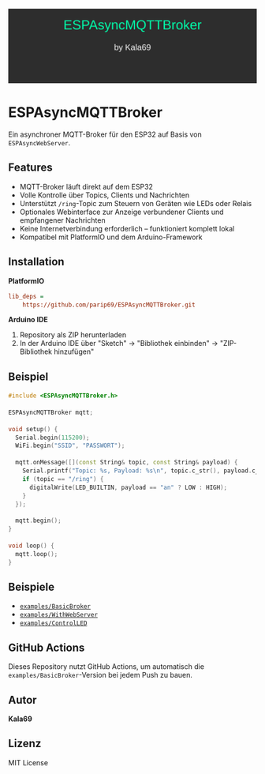 ![Logo](logo.svg)

# ESPAsyncMQTTBroker

Ein asynchroner MQTT-Broker für den ESP32 auf Basis von `ESPAsyncWebServer`.

## Features

- MQTT-Broker läuft direkt auf dem ESP32
- Volle Kontrolle über Topics, Clients und Nachrichten
- Unterstützt `/ring`-Topic zum Steuern von Geräten wie LEDs oder Relais
- Optionales Webinterface zur Anzeige verbundener Clients und empfangener Nachrichten
- Keine Internetverbindung erforderlich – funktioniert komplett lokal
- Kompatibel mit PlatformIO und dem Arduino-Framework

## Installation

**PlatformIO**
```ini
lib_deps = 
    https://github.com/parip69/ESPAsyncMQTTBroker.git
```

**Arduino IDE**
1. Repository als ZIP herunterladen
2. In der Arduino IDE über "Sketch" → "Bibliothek einbinden" → "ZIP-Bibliothek hinzufügen"

## Beispiel

```cpp
#include <ESPAsyncMQTTBroker.h>

ESPAsyncMQTTBroker mqtt;

void setup() {
  Serial.begin(115200);
  WiFi.begin("SSID", "PASSWORT");

  mqtt.onMessage([](const String& topic, const String& payload) {
    Serial.printf("Topic: %s, Payload: %s\n", topic.c_str(), payload.c_str());
    if (topic == "/ring") {
      digitalWrite(LED_BUILTIN, payload == "an" ? LOW : HIGH);
    }
  });

  mqtt.begin();
}

void loop() {
  mqtt.loop();
}
```

## Beispiele

- [`examples/BasicBroker`](examples/BasicBroker)
- [`examples/WithWebServer`](examples/WithWebServer)
- [`examples/ControlLED`](examples/ControlLED)

## GitHub Actions

Dieses Repository nutzt GitHub Actions, um automatisch die `examples/BasicBroker`-Version bei jedem Push zu bauen.

## Autor

**Kala69**

## Lizenz

MIT License

